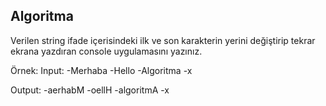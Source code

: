 ## Algoritma

Verilen string ifade içerisindeki ilk ve son karakterin yerini değiştirip tekrar ekrana yazdıran console uygulamasını yazınız. 

Örnek:
Input:
-Merhaba
-Hello
-Algoritma
-x

Output:
-aerhabM
-oellH
-algoritmA
-x
